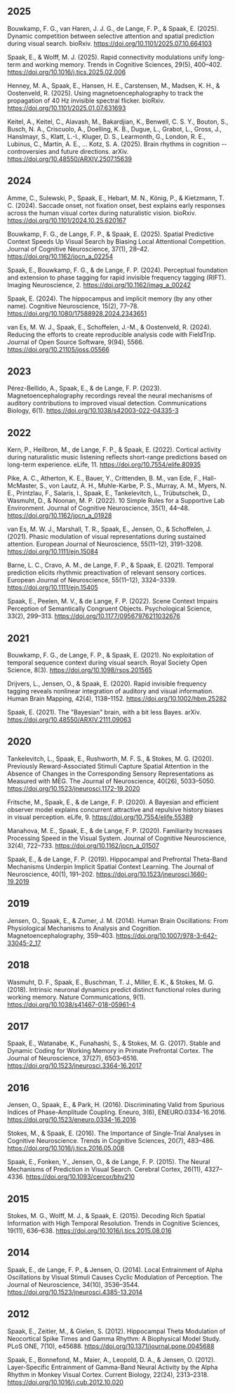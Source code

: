 
## 2025

Bouwkamp, F. G., van Haren, J. J. G., de Lange, F. P., & Spaak, E. (2025). Dynamic competition between selective attention and spatial prediction during visual search. bioRxiv. https://doi.org/10.1101/2025.07.10.664103

Spaak, E., & Wolff, M. J. (2025). Rapid connectivity modulations unify long-term and working memory. Trends in Cognitive Sciences, 29(5), 400–402. https://doi.org/10.1016/j.tics.2025.02.006

Henney, M. A., Spaak, E., Hansen, H. E., Carstensen, M., Madsen, K. H., & Oostenveld, R. (2025). Using magnetoencephalography to track the propagation of 40 Hz invisible spectral flicker. bioRxiv. https://doi.org/10.1101/2025.01.07.631693

Keitel, A., Keitel, C., Alavash, M., Bakardjian, K., Benwell, C. S. Y., Bouton, S., Busch, N. A., Criscuolo, A., Doelling, K. B., Dugue, L., Grabot, L., Gross, J., Hanslmayr, S., Klatt, L.-I., Kluger, D. S., Learmonth, G., London, R. E., Lubinus, C., Martin, A. E., … Kotz, S. A. (2025). Brain rhythms in cognition -- controversies and future directions. arXiv. https://doi.org/10.48550/ARXIV.2507.15639

## 2024

Amme, C., Sulewski, P., Spaak, E., Hebart, M. N., König, P., & Kietzmann, T. C. (2024). Saccade onset, not fixation onset, best explains early responses across the human visual cortex during naturalistic vision. bioRxiv. https://doi.org/10.1101/2024.10.25.620167

Bouwkamp, F. G., de Lange, F. P., & Spaak, E. (2025). Spatial Predictive Context Speeds Up Visual Search by Biasing Local Attentional Competition. Journal of Cognitive Neuroscience, 37(1), 28–42. https://doi.org/10.1162/jocn_a_02254

Spaak, E., Bouwkamp, F. G., & de Lange, F. P. (2024). Perceptual foundation and extension to phase tagging for rapid invisible frequency tagging (RIFT). Imaging Neuroscience, 2. https://doi.org/10.1162/imag_a_00242

Spaak, E. (2024). The hippocampus and implicit memory (by any other name). Cognitive Neuroscience, 15(2), 77–78. https://doi.org/10.1080/17588928.2024.2343651

van Es, M. W. J., Spaak, E., Schoffelen, J.-M., & Oostenveld, R. (2024). Reducing the efforts to create reproducible analysis
code with FieldTrip. Journal of Open Source Software, 9(94), 5566. https://doi.org/10.21105/joss.05566


## 2023

Pérez-Bellido, A., Spaak, E., & de Lange, F. P. (2023). Magnetoencephalography recordings reveal the neural mechanisms of auditory contributions to improved visual detection. Communications Biology, 6(1). https://doi.org/10.1038/s42003-022-04335-3


## 2022

Kern, P., Heilbron, M., de Lange, F. P., & Spaak, E. (2022). Cortical activity during naturalistic music listening reflects short-range predictions based on long-term experience. eLife, 11. https://doi.org/10.7554/elife.80935

Pike, A. C., Atherton, K. E., Bauer, Y., Crittenden, B. M., van Ede, F., Hall-McMaster, S., von Lautz, A. H., Muhle-Karbe, P. S., Murray, A. M., Myers, N. E., Printzlau, F., Salaris, I., Spaak, E., Tankelevitch, L., Trübutschek, D., Wasmuht, D., & Noonan, M. P. (2022). 10 Simple Rules for a Supportive Lab Environment. Journal of Cognitive Neuroscience, 35(1), 44–48. https://doi.org/10.1162/jocn_a_01928

van Es, M. W. J., Marshall, T. R., Spaak, E., Jensen, O., & Schoffelen, J. (2021). Phasic modulation of visual representations during sustained attention. European Journal of Neuroscience, 55(11–12), 3191–3208. https://doi.org/10.1111/ejn.15084

Barne, L. C., Cravo, A. M., de Lange, F. P., & Spaak, E. (2021). Temporal prediction elicits rhythmic preactivation of relevant sensory cortices. European Journal of Neuroscience, 55(11–12), 3324–3339. https://doi.org/10.1111/ejn.15405

Spaak, E., Peelen, M. V., & de Lange, F. P. (2022). Scene Context Impairs Perception of Semantically Congruent Objects. Psychological Science, 33(2), 299–313. https://doi.org/10.1177/09567976211032676


## 2021

Bouwkamp, F. G., de Lange, F. P., & Spaak, E. (2021). No exploitation of temporal sequence context during visual search. Royal Society Open Science, 8(3). https://doi.org/10.1098/rsos.201565

Drijvers, L., Jensen, O., & Spaak, E. (2020). Rapid invisible frequency tagging reveals nonlinear integration of auditory and visual information. Human Brain Mapping, 42(4), 1138–1152. https://doi.org/10.1002/hbm.25282

Spaak, E. (2021). The "Bayesian" brain, with a bit less Bayes. arXiv. https://doi.org/10.48550/ARXIV.2111.09063

## 2020

Tankelevitch, L., Spaak, E., Rushworth, M. F. S., & Stokes, M. G. (2020). Previously Reward-Associated Stimuli Capture Spatial Attention in the Absence of Changes in the Corresponding Sensory Representations as Measured with MEG. The Journal of Neuroscience, 40(26), 5033–5050. https://doi.org/10.1523/jneurosci.1172-19.2020

Fritsche, M., Spaak, E., & de Lange, F. P. (2020). A Bayesian and efficient observer model explains concurrent attractive and repulsive history biases in visual perception. eLife, 9. https://doi.org/10.7554/elife.55389

Manahova, M. E., Spaak, E., & de Lange, F. P. (2020). Familiarity Increases Processing Speed in the Visual System. Journal of Cognitive Neuroscience, 32(4), 722–733. https://doi.org/10.1162/jocn_a_01507

Spaak, E., & de Lange, F. P. (2019). Hippocampal and Prefrontal Theta-Band Mechanisms Underpin Implicit Spatial Context Learning. The Journal of Neuroscience, 40(1), 191–202. https://doi.org/10.1523/jneurosci.1660-19.2019


## 2019

Jensen, O., Spaak, E., & Zumer, J. M. (2014). Human Brain Oscillations: From Physiological Mechanisms to Analysis and Cognition. Magnetoencephalography, 359–403. https://doi.org/10.1007/978-3-642-33045-2_17


## 2018

Wasmuht, D. F., Spaak, E., Buschman, T. J., Miller, E. K., & Stokes, M. G. (2018). Intrinsic neuronal dynamics predict distinct functional roles during working memory. Nature Communications, 9(1). https://doi.org/10.1038/s41467-018-05961-4


## 2017

Spaak, E., Watanabe, K., Funahashi, S., & Stokes, M. G. (2017). Stable and Dynamic Coding for Working Memory in Primate Prefrontal Cortex. The Journal of Neuroscience, 37(27), 6503–6516. https://doi.org/10.1523/jneurosci.3364-16.2017


## 2016

Jensen, O., Spaak, E., & Park, H. (2016). Discriminating Valid from Spurious Indices of Phase-Amplitude Coupling. Eneuro, 3(6), ENEURO.0334-16.2016. https://doi.org/10.1523/eneuro.0334-16.2016

Stokes, M., & Spaak, E. (2016). The Importance of Single-Trial Analyses in Cognitive Neuroscience. Trends in Cognitive Sciences, 20(7), 483–486. https://doi.org/10.1016/j.tics.2016.05.008

Spaak, E., Fonken, Y., Jensen, O., & de Lange, F. P. (2015). The Neural Mechanisms of Prediction in Visual Search. Cerebral Cortex, 26(11), 4327–4336. https://doi.org/10.1093/cercor/bhv210


## 2015

Stokes, M. G., Wolff, M. J., & Spaak, E. (2015). Decoding Rich Spatial Information with High Temporal Resolution. Trends in Cognitive Sciences, 19(11), 636–638. https://doi.org/10.1016/j.tics.2015.08.016


## 2014

Spaak, E., de Lange, F. P., & Jensen, O. (2014). Local Entrainment of Alpha Oscillations by Visual Stimuli Causes Cyclic Modulation of Perception. The Journal of Neuroscience, 34(10), 3536–3544. https://doi.org/10.1523/jneurosci.4385-13.2014


## 2012

Spaak, E., Zeitler, M., & Gielen, S. (2012). Hippocampal Theta Modulation of Neocortical Spike Times and Gamma Rhythm: A Biophysical Model Study. PLoS ONE, 7(10), e45688. https://doi.org/10.1371/journal.pone.0045688

Spaak, E., Bonnefond, M., Maier, A., Leopold, D. A., & Jensen, O. (2012). Layer-Specific Entrainment of Gamma-Band Neural Activity by the Alpha Rhythm in Monkey Visual Cortex. Current Biology, 22(24), 2313–2318. https://doi.org/10.1016/j.cub.2012.10.020

